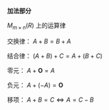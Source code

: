 ﻿**加法部分**  
  
 $M_{m\times n}(R)$ 上的运算律  
  
交换律： $A+B=B+A$   
  
结合律： $(A+B)+C=A+(B+C)$   
  
零元： $A+\mathbf O=A$   
  
负元： $A+(-A)=\mathbf O$   
  
移项： $A+B=C\Leftrightarrow A=C-B$   
